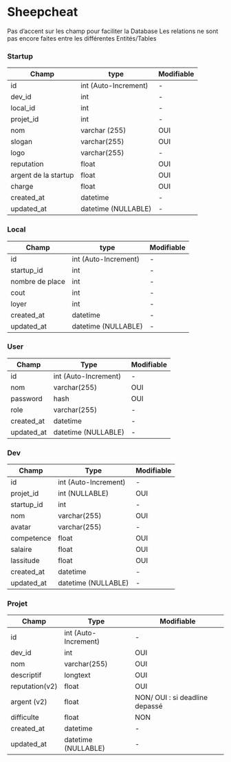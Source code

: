 # Sheepcheat
Pas d’accent sur les champ pour faciliter la Database
Les relations ne sont pas encore faites entre les différentes Entités/Tables

  ### Startup 

| Champ | type | Modifiable |
|--|--|--|
|id |  int (Auto-Increment) | - |
|dev_id | int | - |
|local_id | int | - |
|projet_id | int | - |
|nom |  varchar (255) |OUI |
|slogan |  varchar(255) |OUI|
|logo |  varchar(255)  |-|
|reputation | float | OUI |
|argent de la startup |  float | OUI |
|charge | float | OUI |
|created_at| datetime | - |
|updated_at| datetime (NULLABLE)| - |

 ### Local 

| Champ | type | Modifiable |
|--|--|--|
|id |  int (Auto-Increment) | - |
|startup_id | int | - |
|nombre de place | int | - |
|cout | int | - |
|loyer |  int | - |
|created_at| datetime | - |
|updated_at| datetime (NULLABLE)| - |

### User 
  
| Champ | Type | Modifiable |
|--|--|--|
|id |  int (Auto-Increment) | - |
|nom |  varchar(255) | OUI|
|password |  hash |OUI |
|role |  varchar(255) |-|
|created_at| datetime | - |
|updated_at| datetime (NULLABLE)| - |


### Dev

| Champ | Type | Modifiable |
|--|--|--|
|id |  int (Auto-Increment) | - |
|projet_id |  int (NULLABLE) | OUI |
|startup_id | int | - |
|nom |  varchar(255) | OUI |
|avatar |  varchar(255) | - |
| competence |  float | OUI |
|salaire |  float  | OUI |
|lassitude |  float | OUI |
|created_at| datetime | - |
|updated_at| datetime (NULLABLE)| - |


### Projet

| Champ | Type | Modifiable |
|--|--|--|
|id |  int (Auto-Increment) | - |
|dev_id|  int |  OUI |
|nom |  varchar(255) |OUI|
|descriptif |  longtext |OUI |
|reputation(v2)|  float | OUI |
|argent (v2)|  float  |  NON/ OUI : si deadline depassé |
|difficulte |  float |  NON  |
|created_at| datetime | - |
|updated_at| datetime (NULLABLE)| - |


